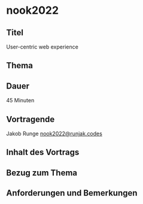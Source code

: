 # nook2022

## Titel

User-centric web experience

## Thema

## Dauer

45 Minuten

## Vortragende

Jakob Runge <nook2022@runjak.codes>

## Inhalt des Vortrags

## Bezug zum Thema

## Anforderungen und Bemerkungen

